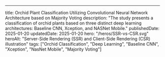 ---
title: Orchid Plant Classification Utilizing Convolutional Neural Network Architecture based on Majority Voting
description: "The study presents a classification of orchid plants based on three distinct deep learning architectures: Baseline CNN, Xception, and NASNet Mobile."
publishedDate: 2025-01-20
updatedDate: 2025-01-20
hero: "/heros/SSR-vs-CSR.svg"
heroAlt: "Server-Side Rendering (SSR) and Client-Side Rendering (CSR) illustration"
tags: ["Orchid Classification", "Deep Learning", "Baseline CNN", "Xception", "NasNet Mobile", "Majority Voting"]
